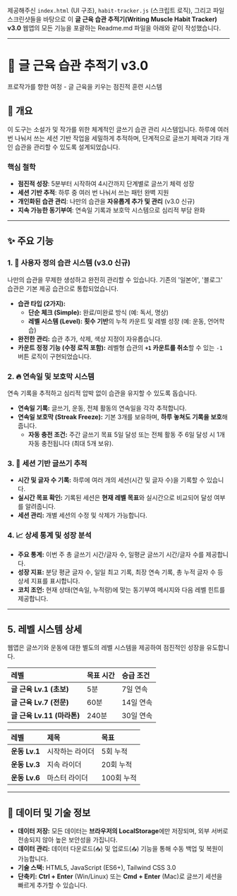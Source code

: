 제공해주신 `index.html` (UI 구조), `habit-tracker.js` (스크립트 로직), 그리고 파일 스크린샷들을 바탕으로 이 **글 근육 습관 추적기(Writing Muscle Habit Tracker) v3.0** 웹앱의 모든 기능을 포괄하는 Readme.md 파일을 아래와 같이 작성했습니다.

---

# 📝 글 근육 습관 추적기 v3.0

프로작가를 향한 여정 - 글 근육을 키우는 점진적 훈련 시스템

## 📌 개요

이 도구는 소설가 및 작가를 위한 체계적인 글쓰기 습관 관리 시스템입니다. 하루에 여러 번 나눠서 쓰는 세션 기반 작업을 세밀하게 추적하며, 단계적으로 글쓰기 체력과 기타 개인 습관을 관리할 수 있도록 설계되었습니다.

### 핵심 철학
* **점진적 성장**: 5분부터 시작하여 4시간까지 단계별로 글쓰기 체력 성장
* **세션 기반 추적**: 하루 중 여러 번 나눠서 쓰는 패턴 완벽 지원
* **개인화된 습관 관리**: 나만의 습관을 **자유롭게 추가 및 관리** (v3.0 신규)
* **지속 가능한 동기부여**: 연속일 기록과 보호막 시스템으로 심리적 부담 완화

---

## ✨ 주요 기능

### 1. 🎯 사용자 정의 습관 시스템 (v3.0 신규)

나만의 습관을 무제한 생성하고 완전히 관리할 수 있습니다. 기존의 '일본어', '블로그' 습관은 기본 제공 습관으로 통합되었습니다.

* **습관 타입 (2가지):**
    * **단순 체크 (Simple):** 완료/미완료 방식 (예: 독서, 명상)
    * **레벨 시스템 (Level):** **횟수 기반**의 누적 카운트 및 레벨 성장 (예: 운동, 언어학습)
* **완전한 관리:** 습관 추가, 삭제, 색상 지정이 자유롭습니다.
* **카운트 정정 기능 (수정 로직 포함):** 레벨형 습관의 **`+1` 카운트를 취소**할 수 있는 `-1` 버튼 로직이 구현되었습니다.

### 2. 🔥 연속일 및 보호막 시스템

연속 기록을 추적하고 심리적 압박 없이 습관을 유지할 수 있도록 돕습니다.

* **연속일 기록:** 글쓰기, 운동, 전체 활동의 연속일을 각각 추적합니다.
* **연속일 보호막 (Streak Freeze):** 기본 3개를 보유하며, **하루 놓쳐도 기록을 보호**해줍니다.
    * **자동 충전 조건:** 주간 글쓰기 목표 5일 달성 또는 전체 활동 주 6일 달성 시 1개 자동 충전됩니다 (최대 5개 보유).

### 3. 📖 세션 기반 글쓰기 추적

* **시간 및 글자 수 기록:** 하루에 여러 개의 세션(시간 및 글자 수)을 기록할 수 있습니다.
* **실시간 목표 확인:** 기록된 세션은 **현재 레벨 목표**와 실시간으로 비교되어 달성 여부를 알려줍니다.
* **세션 관리:** 개별 세션의 수정 및 삭제가 가능합니다.

### 4. 📈 상세 통계 및 성장 분석

* **주요 통계:** 이번 주 총 글쓰기 시간/글자 수, 일평균 글쓰기 시간/글자 수를 제공합니다.
* **성장 지표:** 분당 평균 글자 수, 일일 최고 기록, 최장 연속 기록, 총 누적 글자 수 등 상세 지표를 표시합니다.
* **코치 조언:** 현재 상태(연속일, 누적량)에 맞는 동기부여 메시지와 다음 레벨 힌트를 제공합니다.

---

## 5. 레벨 시스템 상세

웹앱은 글쓰기와 운동에 대한 별도의 레벨 시스템을 제공하여 점진적인 성장을 유도합니다.

| 레벨 | 목표 시간 | 승급 조건 |
| :--- | :--- | :--- |
| **글 근육 Lv.1 (초보)** | 5분 | 7일 연속 |
| **글 근육 Lv.7 (전문)** | 60분 | 14일 연속 |
| **글 근육 Lv.11 (마라톤)** | 240분 | 30일 연속 |

| 레벨 | 제목 | 목표 |
| :--- | :--- | :--- |
| **운동 Lv.1** | 시작하는 라이더 | 5회 누적 |
| **운동 Lv.3** | 지속 라이더 | 20회 누적 |
| **운동 Lv.6** | 마스터 라이더 | 100회 누적 |

---

## 💾 데이터 및 기술 정보

* **데이터 저장:** 모든 데이터는 **브라우저의 LocalStorage**에만 저장되며, 외부 서버로 전송되지 않아 높은 보안성을 가집니다.
* **데이터 관리:** 데이터 다운로드(`📥`) 및 업로드(`📤`) 기능을 통해 수동 백업 및 복원이 가능합니다.
* **기술 스택:** HTML5, JavaScript (ES6+), Tailwind CSS 3.0
* **단축키:** **Ctrl + Enter** (Win/Linux) 또는 **Cmd + Enter** (Mac)로 글쓰기 세션을 빠르게 추가할 수 있습니다.